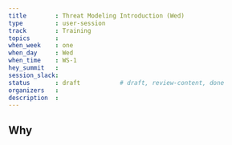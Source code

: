 ```yaml
---
title        : Threat Modeling Introduction (Wed)
type         : user-session
track        : Training
topics       : 
when_week    : one
when_day     : Wed
when_time    : WS-1
hey_summit   :
session_slack:
status       : draft           # draft, review-content, done
organizers   :
description  : 
---
```


## Why

<!--Add intro-->
